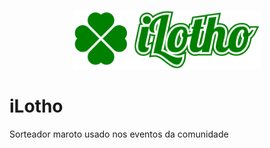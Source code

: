 <p align="center">
<img src="https://github.com/golangsp/ilotho/blob/master/public/img/ilotho.png" width="300" alt="iLotho">
</p>

# iLotho

Sorteador maroto usado nos eventos da comunidade

